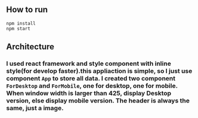 ## How to run

```
npm install
npm start
```

## Architecture
### I used react framework and style component with inline style(for develop faster).this appliaction is simple, so I just use component `App` to store all data. I created two component `ForDesktop` and `ForMobile`, one for desktop, one for mobile. When window width is larger than 425,  display Desktop version, else display mobile version. The header is always the same, just a image.